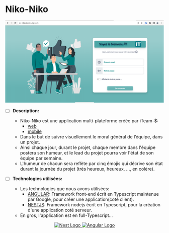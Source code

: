 # Niko-Niko

<p align="center">
  <a href="https://niko.iteam-s.mg" target="blank">
    <img src="./niko_web.png" width="1000" alt="Nest Logo" />
  </a>
</p>

- [ ] **Description:**
  - Niko-Niko est une application multi-plateforme créée par iTeam-$:
    - [web](https://niko.iteam-s.mg)
    - [mobile](https://github.com/iTeam-S/Niko-Niko/releases/tag/v1)
  - Dans le but de suivre visuellement le moral général de 
    l’équipe, dans un projet.
  - Ainsi chaque jour, durant le projet, chaque membre dans l'équipe 
    postera son humeur, et le lead du projet pourra voir l'état de son 
    équipe par semaine.
  - L'humeur de chacun sera reflète par cinq émojis qui décrive son 
    état durant la journée du projet (très heureux, heureux, ..., en colère).

- [ ] **Technologies utilisées:**
  - Les technologies que nous avons utilisées:
    - [ANGULAR](https://angular.io/): Framework front-end écrit en Typescript maintenue par Google, pour créer une application(coté client).
    - [NESTJS](https://nestjs.com/): Framework nodejs écrit en Typescript, pour la création d'une application coté serveur.
  - En gros, l'application est en full-Typescript...
 
<p align="center">
  <a href="https://nestjs.com/" target="blank">
    <img src="https://nestjs.com/img/logo-small.svg" width="100" alt="Nest Logo" />
  </a>
  <a href="https://angular.io/" target="blank">
    <img src="https://angular.io/assets/images/logos/angular/angular.svg" 
       width="100" alt="Angular Logo" />
  </a>
</p>
